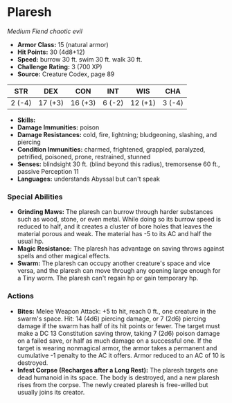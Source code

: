 # Plaresh

*Medium* *Fiend* *chaotic evil*

- **Armor Class:** 15 (natural armor)
- **Hit Points:** 30 (4d8+12)
- **Speed:** burrow 30 ft. swim 30 ft. walk 30 ft.
- **Challenge Rating:** 3 (700 XP)
- **Source:** Creature Codex, page 89

| STR | DEX | CON | INT | WIS | CHA |
| --- | --- | --- | --- | --- | --- |
| 2 (-4) | 17 (+3) | 16 (+3) | 6 (-2) | 12 (+1) | 3 (-4) |

- **Skills:** 
- **Damage Immunities:** poison
- **Damage Resistances:** cold, fire, lightning; bludgeoning, slashing, and piercing
- **Condition Immunities:** charmed, frightened, grappled, paralyzed, petrified, poisoned, prone, restrained, stunned
- **Senses:** blindsight 30 ft. (blind beyond this radius), tremorsense 60 ft., passive Perception 11
- **Languages:** understands Abyssal but can't speak

### Special Abilities

- **Grinding Maws:** The plaresh can burrow through harder substances such as wood, stone, or even metal. While doing so its burrow speed is reduced to half, and it creates a cluster of bore holes that leaves the material porous and weak. The material has -5 to its AC and half the usual hp.
- **Magic Resistance:** The plaresh has advantage on saving throws against spells and other magical effects.
- **Swarm:** The plaresh can occupy another creature's space and vice versa, and the plaresh can move through any opening large enough for a Tiny worm. The plaresh can't regain hp or gain temporary hp.

### Actions

- **Bites:** Melee Weapon Attack: +5 to hit, reach 0 ft., one creature in the swarm's space. Hit: 14 (4d6) piercing damage, or 7 (2d6) piercing damage if the swarm has half of its hit points or fewer. The target must make a DC 13 Constitution saving throw, taking 7 (2d6) poison damage on a failed save, or half as much damage on a successful one. If the target is wearing nonmagical armor, the armor takes a permanent and cumulative -1 penalty to the AC it offers. Armor reduced to an AC of 10 is destroyed.
- **Infest Corpse (Recharges after a Long Rest):** The plaresh targets one dead humanoid in its space. The body is destroyed, and a new plaresh rises from the corpse. The newly created plaresh is free-willed but usually joins its creator.


